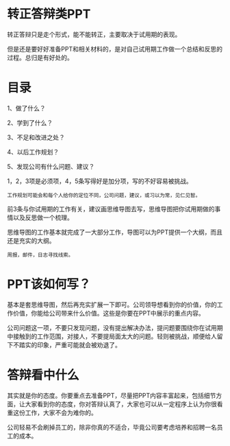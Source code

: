 # 转正答辩类PPT

转正答辩只是走个形式，能不能转正，主要取决于试用期的表现。

但是还是要好好准备PPT和相关材料的，是对自己试用期工作做一个总结和反思的过程。总归是有好处的。

# 目录

1、做了什么？

2、学到了什么？

3、不足和改进之处？

4、以后工作规划？

5、发现公司有什么问题、建议？

1，2，3项是必须项，4，5条写得好是加分项，写的不好容易被挑战。

    工作规划可能会和每个人给你的定位不同，公司问题，建议，或习以为常，见仁见智。

前3条与你试用期的工作有关，建议画思维导图去写，思维导图把你试用期做的事情以及反思做一个梳理。

思维导图的工作基本就完成了一大部分工作，导图可以为PPT提供一个大纲，而且还是充实的大纲。

    周报，邮件，日志寻找线索。

# PPT该如何写？

基本是套思维导图，然后再充实扩展一下即可。公司领导想看到你的价值，你的工作价值，你能给公司带来什么价值。这些是你要在PPT中展示的重点内容。

公司问题这一项，不要只发现问题，没有提出解决办法，提问题要围绕你在试用期中接触到的工作范围，对接人，不要提局面太大的问题。轻则被挑战，顺便给人留下不踏实的印象，严重可能就会被劝退了。

# 答辩看中什么

其实就是你的态度。你要重点去准备PPT，尽量把PPT内容丰富起来，包括细节方面，让大家看到你的态度，你对答辩认真了，大家也可以从一定程序上认为你很看重这份工作，大家不会为难你的。

公司轻易不会刷掉员工的，除非你真的不适合，毕竟公司要考虑培养和招聘一名员工的成本。




